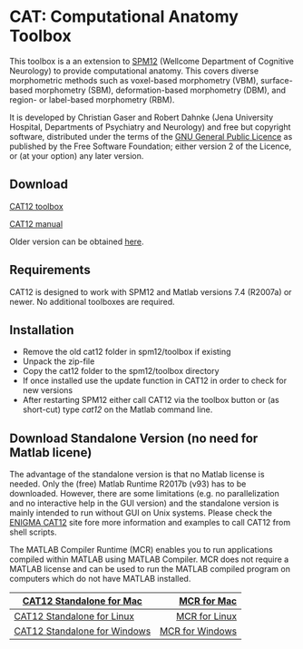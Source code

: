 # CAT: Computational Anatomy Toolbox
This toolbox is a an extension to [SPM12](http://www.fil.ion.ucl.ac.uk/spm/software/spm12/) (Wellcome Department of Cognitive Neurology) to provide computational anatomy. This covers diverse morphometric methods such as voxel-based morphometry (VBM), surface-based morphometry (SBM), deformation-based morphometry (DBM), and region- or label-based morphometry (RBM).

It is developed by Christian Gaser and Robert Dahnke (Jena University Hospital, Departments of Psychiatry and Neurology) and free but copyright software, distributed under the terms of the [GNU General Public Licence](http://www.gnu.org/licenses/gpl-2.0.html) as published by the Free Software Foundation; either version 2 of the Licence, or (at your option) any later version.

## Download
[CAT12 toolbox](http://141.35.69.218/cat12/cat12_latest.zip)

[CAT12 manual](http://141.35.69.218/cat12/CAT12-Manual.pdf)

Older version can be obtained [here](http://141.35.69.218/cat12/).

## Requirements
CAT12 is designed to work with SPM12 and Matlab versions 7.4 (R2007a) or newer. No additional toolboxes are required.

## Installation
- Remove the old cat12 folder in spm12/toolbox if existing
- Unpack the zip-file
- Copy the cat12 folder to the spm12/toolbox directory
- If once installed use the update function in CAT12 in order to check for new versions
- After restarting SPM12 either call CAT12 via the toolbox button or (as short-cut) type *cat12* on the Matlab command line.

## Download Standalone Version (no need for Matlab licene)
The advantage of the standalone version is that no Matlab license is needed. Only the (free) Matlab Runtime R2017b (v93) has to be downloaded. However, there are some limitations (e.g. no parallelization and no interactive help in the GUI version) and the standalone version is mainly intended to run without GUI on Unix systems. Please check the [ENIGMA CAT12](https://neuro-jena.github.io/enigma-cat12/#standalone) site fore more information and examples to call CAT12 from shell scripts.

The MATLAB Compiler Runtime (MCR) enables you to run applications compiled within MATLAB using MATLAB Compiler. MCR does not require a MATLAB license and can be used to run the MATLAB compiled program on computers which do not have MATLAB installed.

|[CAT12 Standalone for Mac](http://141.35.69.218/cat12/cat12_latest_R2017b_MCR_Mac.zip) |[MCR for Mac](https://ssd.mathworks.com/supportfiles/downloads/R2017b/deployment_files/R2017b/installers/maci64/MCR_R2017b_maci64_installer.dmg.zip)|
|---|---:|
[CAT12 Standalone for Linux](http://141.35.69.218/cat12/cat12_latest_R2017b_MCR_Linux.zip) |[MCR for Linux](https://ssd.mathworks.com/supportfiles/downloads/R2017b/deployment_files/R2017b/installers/glnxa64/MCR_R2017b_glnxa64_installer.zip)|
[CAT12 Standalone for Windows](http://141.35.69.218/cat12/cat12_latest_R2017b_MCR_Win.zip) |[MCR for Windows](https://ssd.mathworks.com/supportfiles/downloads/R2017b/deployment_files/R2017b/installers/win64/MCR_R2017b_win64_installer.exe)|